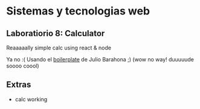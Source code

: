 # Sistemas y tecnologias web
## Laboratiorio 8: Calculator 
Reaaaaally simple calc using react &amp; node 

Ya no :( Usando el [boilerplate](https://github.com/JulioBarahona/Web_Proyecto_1_Boilerplate) de Julio Barahona ;) (wow no way! duuuuude soooo coool)

## Extras
- calc working 
